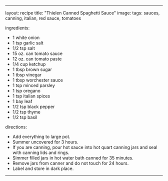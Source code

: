 ---

layout: recipe
title:  "Thielen Canned Spaghetti Sauce"
image:
tags: sauces, canning, italian, red sauce, tomatoes

ingredients:
- 1 white onion
- 1 tsp garlic salt
- 1/2 tsp salt
- 15 oz. can tomato sauce
- 12 oz. can tomato paste
- 1/4 cup ketchup
- 1 tbsp brown sugar
- 1 tbsp vinegar
- 1 tbsp worchester sauce
- 1 tsp minced parsley
- 1 tsp oregano
- 1 tsp italian spices
- 1 bay leaf
- 1/2 tsp black pepper
- 1/2 tsp thyme
- 1/2 tsp basil


directions:
- Add everything to large pot.
- Summer uncovered for 3 hours.
- If you are canning, pour hot sauce into hot quart canning jars and seal with canning lids and rings.
- Simmer filled jars in hot water bath canned for 35 minutes.
- Remove jars from canner and do not touch for 24 hours.
- Label and store in dark place.

---